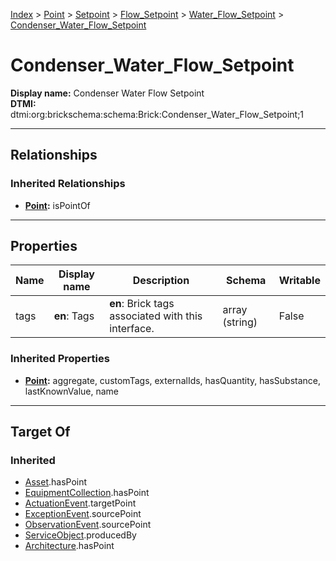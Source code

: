 [Index](../../../../Index.md) > [Point](../../../Point.md) > [Setpoint](../../Setpoint.md) > [Flow_Setpoint](../Flow_Setpoint.md) > [Water_Flow_Setpoint](Water_Flow_Setpoint.md) > [Condenser_Water_Flow_Setpoint](#)
# Condenser_Water_Flow_Setpoint

**Display name:** Condenser Water Flow Setpoint<br />
**DTMI:** dtmi:org:brickschema:schema:Brick:Condenser_Water_Flow_Setpoint;1

---

## Relationships

### Inherited Relationships
* **[Point](../../../Point.md):** isPointOf

---

## Properties

|Name|Display name|Description|Schema|Writable|
|-|-|-|-|-|
|tags|**en**: Tags|**en**: Brick tags associated with this interface.|array (string)|False|
### Inherited Properties
* **[Point](../../../Point.md):** aggregate, customTags, externalIds, hasQuantity, hasSubstance, lastKnownValue, name

---

## Target Of
### Inherited
* [Asset](../../../../Asset/Asset.md).hasPoint
* [EquipmentCollection](../../../../Collection/EquipmentCollection.md).hasPoint
* [ActuationEvent](../../../../Event/PointEvent/ActuationEvent.md).targetPoint
* [ExceptionEvent](../../../../Event/PointEvent/ExceptionEvent.md).sourcePoint
* [ObservationEvent](../../../../Event/PointEvent/ObservationEvent.md).sourcePoint
* [ServiceObject](../../../../Information/ServiceObject/ServiceObject.md).producedBy
* [Architecture](../../../../Space/Architecture/Architecture.md).hasPoint

